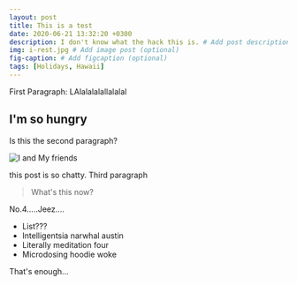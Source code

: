 ```yaml
---
layout: post
title: This is a test
date: 2020-06-21 13:32:20 +0300
description: I don't know what the hack this is. # Add post description (optional)
img: i-rest.jpg # Add image post (optional)
fig-caption: # Add figcaption (optional)
tags: [Holidays, Hawaii]
---
```

First Paragraph: LAlalalalallalalal

## I'm so hungry
Is this the second paragraph?

![I and My friends]({{site.baseurl}}/assets/img/we-in-rest.jpg) 

this post is so chatty. Third paragraph

>What's this now?

No.4.....Jeez....

* List???
* Intelligentsia narwhal austin
* Literally meditation four
* Microdosing hoodie woke

That's enough...
